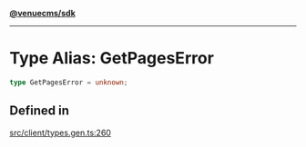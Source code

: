 [**@venuecms/sdk**](../Index.md)

***

# Type Alias: GetPagesError

```ts
type GetPagesError = unknown;
```

## Defined in

[src/client/types.gen.ts:260](https://github.com/venuecms/sdk/blob/5b8937f1771d31bef01a3652bf48054570abcbdb/src/client/types.gen.ts#L260)
